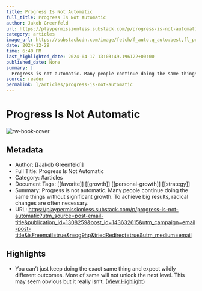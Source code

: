 ```yaml
---
title: Progress Is Not Automatic
full_title: Progress Is Not Automatic
author: Jakob Greenfeld
url: https://playpermissionless.substack.com/p/progress-is-not-automatic?utm_source=post-email-title&publication_id=1308259&post_id=143632615&utm_campaign=email-post-title&isFreemail=true&r=og9hp&triedRedirect=true&utm_medium=email
category: articles
image_url: https://substackcdn.com/image/fetch/f_auto,q_auto:best,fl_progressive:steep/https%3A%2F%2Fplaypermissionless.substack.com%2Ftwitter%2Fsubscribe-card.jpg%3Fv%3D1042782062%26version%3D9
date: 2024-12-29
time: 6:40 PM
last_highlighted_date: 2024-04-17 13:03:49.196122+00:00
published_date: None
summary: |
  Progress is not automatic. Many people continue doing the same things without significant growth. To achieve big results, radical changes are often necessary.
source: reader
permalink: l/articles/progress-is-not-automatic
---
```

# Progress Is Not Automatic

![rw-book-cover](https://substackcdn.com/image/fetch/f_auto,q_auto:best,fl_progressive:steep/https%3A%2F%2Fplaypermissionless.substack.com%2Ftwitter%2Fsubscribe-card.jpg%3Fv%3D1042782062%26version%3D9)

## Metadata
- Author: [[Jakob Greenfeld]]
- Full Title: Progress Is Not Automatic
- Category: #articles
- Document Tags: [[favorite]] [[growth]] [[personal-growth]] [[strategy]] 
- Summary: Progress is not automatic. Many people continue doing the same things without significant growth. To achieve big results, radical changes are often necessary.
- URL: https://playpermissionless.substack.com/p/progress-is-not-automatic?utm_source=post-email-title&publication_id=1308259&post_id=143632615&utm_campaign=email-post-title&isFreemail=true&r=og9hp&triedRedirect=true&utm_medium=email

## Highlights
- You can’t just keep doing the exact same thing and expect wildly different outcomes.
  More of same will not unlock the next level.
  This may seem obvious but it really isn’t. ([View Highlight](https://read.readwise.io/read/01hvp2g0j5x5199p8ngc7hy2wr))


